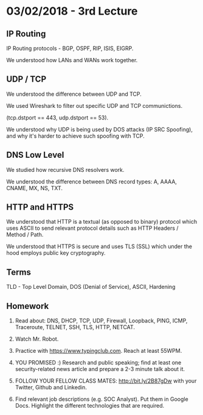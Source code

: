 # 03/02/2018 - 3rd Lecture

## IP Routing

IP Routing protocols - BGP, OSPF, RIP, ISIS, EIGRP.

We understood how LANs and WANs work together.

## UDP / TCP

We understood the difference between UDP and TCP.

We used Wireshark to filter out specific UDP and TCP communictions.

(tcp.dstport == 443, udp.dstport == 53).

We understood why UDP is being used by DOS attacks (IP SRC Spoofing), and why
it's harder to achieve such spoofing with TCP.

## DNS Low Level

We studied how recursive DNS resolvers work.

We understood the difference between DNS record types: A, AAAA, CNAME, MX, NS, TXT.

## HTTP and HTTPS

We understood that HTTP is a textual (as opposed to binary) protocol which
uses ASCII to send relevant protocol details such as HTTP Headers / Method / Path.

We understood that HTTPS is secure and uses TLS (SSL) which under the hood
employs public key cryptography.

## Terms
TLD - Top Level Domain, DOS (Denial of Service), ASCII, Hardening


## Homework

1. Read about: DNS, DHCP, TCP, UDP, Firewall, Loopback, PING, ICMP,
Traceroute, TELNET, SSH, TLS, HTTP, NETCAT.

2. Watch Mr. Robot.

3. Practice with https://www.typingclub.com. Reach at least 55WPM.

4. YOU PROMISED :)  Research and public speaking; find at least one
security-related news article and prepare a 2-3 minute talk about it.

5. FOLLOW YOUR FELLOW CLASS MATES: http://bit.ly/2B87gDw with your Twitter, Github and Linkedin.

6. Find relevant job descriptions (e.g. SOC Analyst). Put them in Google Docs.
Highlight the different technologies that are required.

